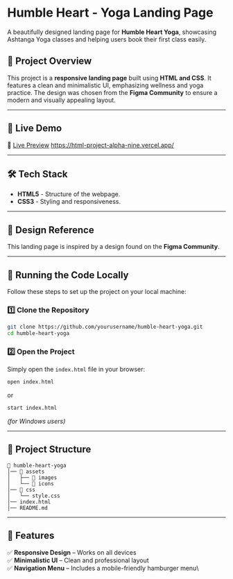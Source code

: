 # **Humble Heart - Yoga Landing Page**

A beautifully designed landing page for **Humble Heart Yoga**, showcasing Ashtanga Yoga classes and helping users book their first class easily.

## 🌟 **Project Overview**

This project is a **responsive landing page** built using **HTML and CSS**. It features a clean and minimalistic UI, emphasizing wellness and yoga practice. The design was chosen from the **Figma Community** to ensure a modern and visually appealing layout.

---

## 🚀 **Live Demo**

🔗 [Live Preview](#) https://html-project-alpha-nine.vercel.app/

---

## 🛠 **Tech Stack**

- **HTML5** - Structure of the webpage.
- **CSS3** - Styling and responsiveness.

---

## 📖 **Design Reference**

This landing page is inspired by a design found on the **Figma Community**.

---

## 🔧 **Running the Code Locally**

Follow these steps to set up the project on your local machine:

### **1️⃣ Clone the Repository**

```sh
git clone https://github.com/yourusername/humble-heart-yoga.git
cd humble-heart-yoga
```

### **2️⃣ Open the Project**

Simply open the `index.html` file in your browser:

```sh
open index.html
```

or

```sh
start index.html
```

*(for Windows users)*

---

## 📂 **Project Structure**

```
📁 humble-heart-yoga
│── 📂 assets
│   ├── 📂 images
│   └── 📂 icons
│── 📂 css
│   └── style.css
│── index.html
│── README.md
```

---

## 🎯 **Features**

✅ **Responsive Design** – Works on all devices\
✅ **Minimalistic UI** – Clean and professional layout\
✅ **Navigation Menu** – Includes a mobile-friendly hamburger menu\

